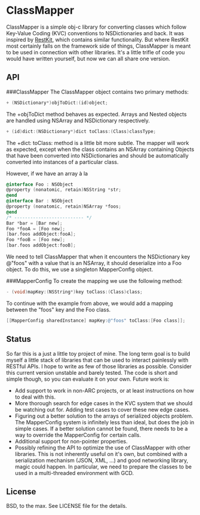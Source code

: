 ClassMapper
===========
ClassMapper is a simple obj-c library for converting classes which follow Key-Value Coding (KVC) conventions to NSDictionaries and back. It was inspired by [RestKit](https://github.com/RestKit/RestKit), which contains similar functionality. But where RestKit most certainly falls on the framework side of things, ClassMapper is meant to be used in connection with other libraries. It's a little trifle of code you would have written yourself, but now we can all share one version.

API
---
###ClassMapper
The ClassMapper object contains two primary methods:

``` objective-c
+ (NSDictionary*)objToDict:(id)object;
```
The +objToDict method behaves as expected. Arrays and Nested objects are handled using NSArray and NSDictionary respectively.

``` objective-c
+ (id)dict:(NSDictionary*)dict toClass:(Class)classType;
```
The +dict: toClass: method is a little bit more subtle. The mapper will work as expected, except when the class contains an NSArray containing Objects that have been converted into NSDictionaries and should be automatically converted into instances of a particular class. 

However, if we have an array à la

``` objective-c
@interface Foo : NSObject
@property (nonatomic, retain)NSString *str;
@end
@interface Bar : NSObject
@property (nonatomic, retain)NSArray *foos;
@end
/* -------------------------- */
Bar *bar = [Bar new];
Foo *fooA = [Foo new];
[bar.foos addObject:fooA];
Foo *fooB = [Foo new];
[bar.foos addObject:fooB];
```
We need to tell ClassMapper that when it encounters the NSDictionary key @"foos" with a value that is an NSArray, it should deserialize into a Foo object. To do this, we use a singleton MapperConfig object. 

###MapperConfig
To create the mapping we use the following method:

``` objective-c
- (void)mapKey:(NSString*)key toClass:(Class)class;
```

To continue with the example from above, we would add a mapping between the "foos" key and the Foo class.

``` objective-c
[[MapperConfig sharedInstance] mapKey:@"foos" toClass:[Foo class]];
```
Status
------
So far this is a just a little toy project of mine. The long term goal is to build myself a little stack of libraries that can be used to interact painlessly with RESTful APIs. I hope to write as few of those libraries as possible. Consider this current version unstable and barely tested. The code is short and simple though, so you can evaluate it on your own. Future work is:

* Add support to work in non-ARC projects, or at least instructions on how to deal with this.
* More thorough search for edge cases in the KVC system that we should be watching out for. Adding test cases to cover these new edge cases.
* Figuring out a better solution to the arrays of serialized objects problem. The MapperConfig system is infinitely less than ideal, but does the job in simple cases. If a better solution cannot be found, there needs to be a way to override the MapperConfig for certain calls.
* Additional support for non-pointer properties.
* Possibly refining the API to optimize the use of ClassMapper with other libraries. This is not inherently useful on it's own, but combined with a serialization mechanism (JSON, XML, ...) and good networking library, magic could happen. In particular, we need to prepare the classes to be used in a multi-threaded environment with GCD.

License
-------
BSD, to the max. See LICENSE file for the details.